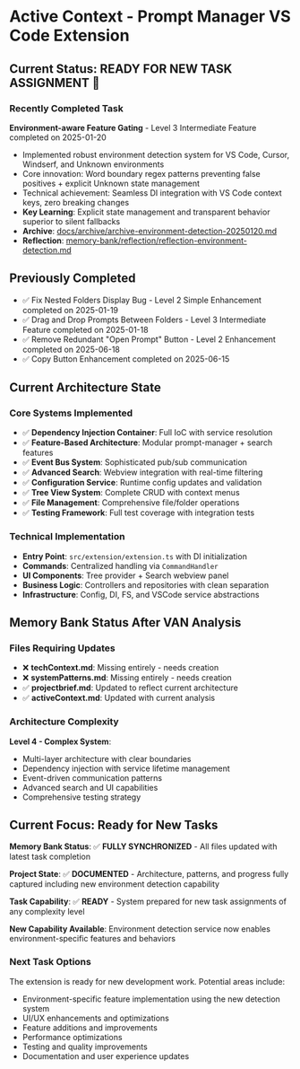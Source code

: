 # Active Context - Prompt Manager VS Code Extension

## Current Status: READY FOR NEW TASK ASSIGNMENT 🚀

### Recently Completed Task

**Environment-aware Feature Gating** - Level 3 Intermediate Feature completed on 2025-01-20

- Implemented robust environment detection system for VS Code, Cursor, Windserf, and Unknown environments
- Core innovation: Word boundary regex patterns preventing false positives + explicit Unknown state management
- Technical achievement: Seamless DI integration with VS Code context keys, zero breaking changes
- **Key Learning**: Explicit state management and transparent behavior superior to silent fallbacks
- **Archive**: [docs/archive/archive-environment-detection-20250120.md](../docs/archive/archive-environment-detection-20250120.md)
- **Reflection**: [memory-bank/reflection/reflection-environment-detection.md](reflection/reflection-environment-detection.md)

## Previously Completed

- ✅ Fix Nested Folders Display Bug - Level 2 Simple Enhancement completed on 2025-01-19
- ✅ Drag and Drop Prompts Between Folders - Level 3 Intermediate Feature completed on 2025-01-18
- ✅ Remove Redundant "Open Prompt" Button - Level 2 Enhancement completed on 2025-06-18
- ✅ Copy Button Enhancement completed on 2025-06-15

## Current Architecture State

### Core Systems Implemented

- ✅ **Dependency Injection Container**: Full IoC with service resolution
- ✅ **Feature-Based Architecture**: Modular prompt-manager + search features
- ✅ **Event Bus System**: Sophisticated pub/sub communication
- ✅ **Advanced Search**: Webview integration with real-time filtering
- ✅ **Configuration Service**: Runtime config updates and validation
- ✅ **Tree View System**: Complete CRUD with context menus
- ✅ **File Management**: Comprehensive file/folder operations
- ✅ **Testing Framework**: Full test coverage with integration tests

### Technical Implementation

- **Entry Point**: `src/extension/extension.ts` with DI initialization
- **Commands**: Centralized handling via `CommandHandler`
- **UI Components**: Tree provider + Search webview panel
- **Business Logic**: Controllers and repositories with clean separation
- **Infrastructure**: Config, DI, FS, and VSCode service abstractions

## Memory Bank Status After VAN Analysis

### Files Requiring Updates

- ❌ **techContext.md**: Missing entirely - needs creation
- ❌ **systemPatterns.md**: Missing entirely - needs creation
- ✅ **projectbrief.md**: Updated to reflect current architecture
- ✅ **activeContext.md**: Updated with current analysis

### Architecture Complexity

**Level 4 - Complex System**:

- Multi-layer architecture with clear boundaries
- Dependency injection with service lifetime management
- Event-driven communication patterns
- Advanced search and UI capabilities
- Comprehensive testing strategy

## Current Focus: Ready for New Tasks

**Memory Bank Status**: ✅ **FULLY SYNCHRONIZED** - All files updated with latest task completion

**Project State**: ✅ **DOCUMENTED** - Architecture, patterns, and progress fully captured including new environment detection capability

**Task Capability**: ✅ **READY** - System prepared for new task assignments of any complexity level

**New Capability Available**: Environment detection service now enables environment-specific features and behaviors

### Next Task Options

The extension is ready for new development work. Potential areas include:

- Environment-specific feature implementation using the new detection system
- UI/UX enhancements and optimizations
- Feature additions and improvements
- Performance optimizations
- Testing and quality improvements
- Documentation and user experience updates
